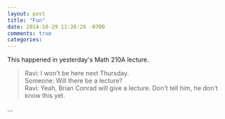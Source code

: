 ```yaml
---
layout: post
title: "Fun"
date: 2014-10-29 11:26:29 -0700
comments: true
categories:
---
```


This happened in yesterday's Math 210A lecture.

> Ravi: I won't be here next Thursday.<br>
> Someone: Will there be a lecture?<br>
> Ravi: Yeah, Brian Conrad will give a lecture. Don't tell him, he don't know this yet.

...

